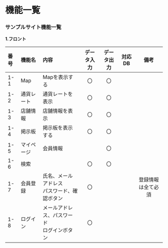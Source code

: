 # 機能一覧
### サンプルサイト機能一覧
**1.フロント**

|番号|機能名|内容|データ入力|データ出力|対応DB|備考|
|:---|:---|:---|:---:|:---:|:---:|:---:|
|1-1|Map|Mapを表示する|〇|〇|||
|1-2|通貨レート|通貨レートを表示|〇|〇|||
|1-3|店舗情報|店舗情報を表示|〇|〇|||
|1-4|掲示板|掲示板を表示する|〇|〇|||
|1-5|マイページ|会員情報||〇|||
|1-6|検索||〇|〇|||
|1-7|会員登録|氏名、メールアドレス<br>パスワード、確認ボタン|〇|||登録情報は全て必須|
|1-8|ログイン|メールアドレス、パスワード<br>ログインボタン|〇||||
